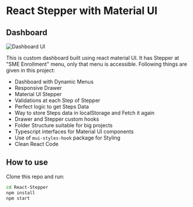 # React Stepper with Material UI

## Dashboard

![Dashboard UI](https://github.com/AkshayGadekar/Phone.com-React-Test/blob/main/src/media/images/dashboardUI.png)

This is custom dashboard built using react material UI. It has Stepper at "SME Enrollment" menu, only that menu is accessible. Following things are given in this project:

- Dashboard with Dynamic Menus
- Responsive Drawer
- Material UI Stepper
- Validations at each Step of Stepper
- Perfect logic to get Steps Data
- Way to store Steps data in localStorage and Fetch it again
- Drawer and Stepper custom hooks
- Folder Structure suitable for big projects
- Typescript interfaces for Material UI components
- Use of `mui-styles-hook` package for Styling
- Clean React Code

## How to use

Clone this repo and run:

```bash
cd React-Stepper
npm install
npm start
```
